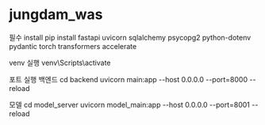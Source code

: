 # jungdam_was

필수 install
pip install fastapi uvicorn sqlalchemy psycopg2 python-dotenv pydantic torch transformers accelerate


venv 실행
venv\Scripts\activate

포트 실행
백엔드
cd backend
uvicorn main:app --host 0.0.0.0 --port=8000 --reload

모델
cd model_server
uvicorn model_main:app --host 0.0.0.0 --port=8001 --reload
